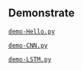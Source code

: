 ## Demonstrate

[`demo-Hello.py`](./src/demo-hello.py)

[`demo-CNN.py`](./src/demo-cnn.py)

[`demo-LSTM.py`](./src/demo-lstm.py)
